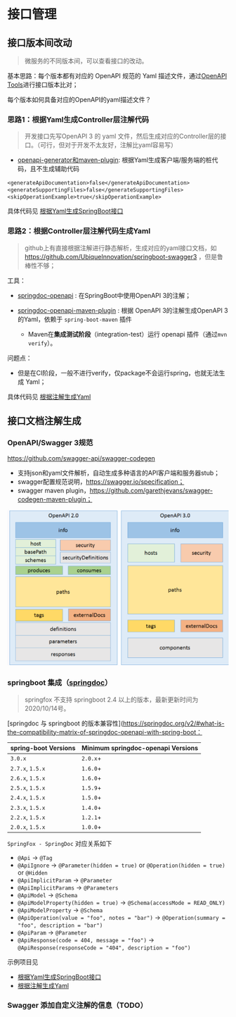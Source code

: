 # 接口管理



## 接口版本间改动

> 微服务的不同版本间，可以查看接口的改动。

基本思路：每个版本都有对应的 OpenAPI 规范的 Yaml 描述文件，通过[OpenAPI Tools](https://github.com/OpenAPITools/openapi-diff)进行接口版本比对；

每个版本如何具备对应的OpenAPI的yaml描述文件？



### 思路1：根据Yaml生成Controller层注解代码

> 开发接口先写OpenAPI 3 的 yaml 文件，然后生成对应的Controller层的接口。（可行，但对于开发不太友好，注解比yaml容易写）

- [openapi-generator和maven-plugin](https://github.com/OpenAPITools/openapi-generator): 根据Yaml生成客户端/服务端的桩代码，且不生成辅助代码

```
<generateApiDocumentation>false</generateApiDocumentation>
<generateSupportingFiles>false</generateSupportingFiles>
<skipOperationExample>true</skipOperationExample>
```

具体代码见 [根据Yaml生成SpringBoot接口](https://gitee.com/luckyQQQ/lifelearning/tree/master/java/spring/spring-boot-openapi-generator)



### **思路2：根据Controller**层注解代码生成Yaml

> github上有直接根据注解进行静态解析，生成对应的yaml接口文档，如 https://github.com/UbiqueInnovation/springboot-swagger3 ，但是鲁棒性不够；

工具：

- [springdoc-openapi](https://github.com/springdoc/springdoc-openapi) : 在SpringBoot中使用OpenAPI 3的注解；

- [springdoc-openapi-maven-plugin](https://github.com/springdoc/springdoc-openapi-maven-plugin) : 根据 OpenAPI 3的注解生成OpenAPI 3的Yaml，依赖于 `spring-boot-maven` 插件
  - Maven在**集成测试阶段**（integration-test）运行 openapi 插件（通过`mvn verify`）。



问题点：

- 但是在CI阶段，一般不进行verify，仅package不会运行spring，也就无法生成 Yaml；

具体代码见 [根据注解生成Yaml](https://gitee.com/oscsc/web-tech/blob/master/api-doc/springboot-springdoc-openapi-generate-yaml)



## 接口文档注解生成

### OpenAPI/Swagger 3规范

https://github.com/swagger-api/swagger-codegen

- 支持json和yaml文件解析，自动生成多种语言的API客户端和服务器stub；
- swagger配置规范说明，https://swagger.io/specification；
- swagger maven plugin，https://github.com/garethjevans/swagger-codegen-maven-plugin；

![OpenAPI2.0 OpenAPI3.0 info](pics/swagger.png)



### springboot 集成（[springdoc](https://github.com/springdoc/springdoc-openapi)）

> springfox 不支持 springboot 2.4 以上的版本，最新更新时间为 2020/10/14号。

[springdoc 与 springboot 的版本兼容性](https://springdoc.org/v2/#what-is-the-compatibility-matrix-of-springdoc-openapi-with-spring-boot：

| spring-boot Versions | Minimum springdoc-openapi Versions |
| :------------------- | :--------------------------------- |
| `3.0.x`              | `2.0.x`+                           |
| `2.7.x`, `1.5.x`     | `1.6.0`+                           |
| `2.6.x`, `1.5.x`     | `1.6.0`+                           |
| `2.5.x`, `1.5.x`     | `1.5.9`+                           |
| `2.4.x`, `1.5.x`     | `1.5.0`+                           |
| `2.3.x`, `1.5.x`     | `1.4.0`+                           |
| `2.2.x`, `1.5.x`     | `1.2.1`+                           |
| `2.0.x`, `1.5.x`     | `1.0.0`+                           |



`SpringFox - SpringDoc` 对应关系如下

- `@Api` → `@Tag`
- `@ApiIgnore` → `@Parameter(hidden = true)` or `@Operation(hidden = true)` or `@Hidden`
- `@ApiImplicitParam` → `@Parameter`
- `@ApiImplicitParams` → `@Parameters`
- `@ApiModel` → `@Schema`
- `@ApiModelProperty(hidden = true)` → `@Schema(accessMode = READ_ONLY)`
- `@ApiModelProperty` → `@Schema`
- `@ApiOperation(value = "foo", notes = "bar")` → `@Operation(summary = "foo", description = "bar")`
- `@ApiParam` → `@Parameter`
- `@ApiResponse(code = 404, message = "foo")` → `@ApiResponse(responseCode = "404", description = "foo")`



示例项目见

- [根据Yaml生成SpringBoot接口](https://gitee.com/oscsc/web-tech/tree/master/api-doc/springboot-openapi-generator-code)
- [根据注解生成Yaml](https://gitee.com/oscsc/web-tech/tree/master/api-doc/springboot-springdoc-openapi-generate-yaml)



### Swagger 添加自定义注解的信息（TODO）

